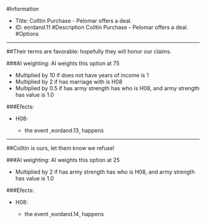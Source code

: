 #Information
 - Title: Colltin Purchase - Pelomar offers a deal.
 - ID: eordand.11
#Description
Colltin Purchase - Pelomar offers a deal.
#Options

___
##Their terms are favorable: hopefully they will honor our claims.

###AI weighting:
AI weights this option at 75
 - Multiplied by 10 if does not have years of income is 1
 - Multiplied by 2 if has marriage with is H08
 - Multiplied by 0.5 if has army strength has who is H08, and army strength has value is 1.0


###Efects:<ul><li>H08:</li><ul><li>the event ˻eordand.13˼ happens</li></ul></ul>

___
##Colltin is ours, let them know we refuse!

###AI weighting:
AI weights this option at 25
 - Multiplied by 2 if has army strength has who is H08, and army strength has value is 1.0


###Efects:<ul><li>H08:</li><ul><li>the event ˻eordand.14˼ happens</li></ul></ul>
